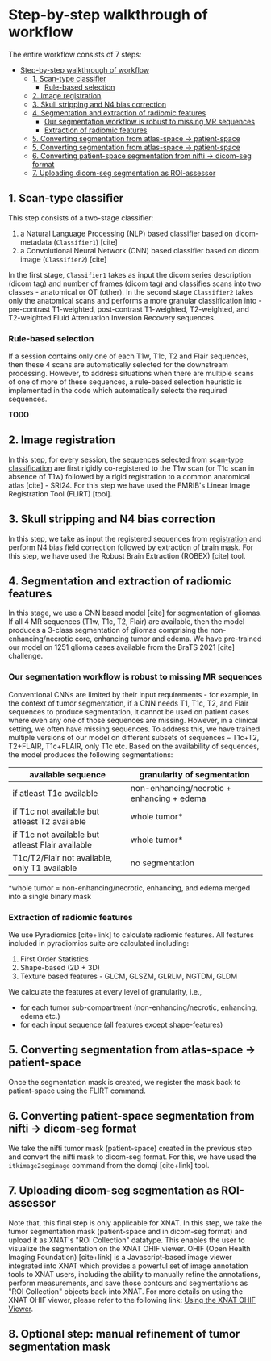 # Step-by-step walkthrough of workflow
The entire workflow consists of 7 steps:
<!-- TOC -->

- [Step-by-step walkthrough of workflow](#step-by-step-walkthrough-of-workflow)
  - [1. Scan-type classifier](#1-scan-type-classifier)
    - [Rule-based selection](#rule-based-selection)
  - [2. Image registration](#2-image-registration)
  - [3. Skull stripping and N4 bias correction](#3-skull-stripping-and-n4-bias-correction)
  - [4. Segmentation and extraction of radiomic features](#4-segmentation-and-extraction-of-radiomic-features)
    - [Our segmentation workflow is robust to missing MR sequences](#our-segmentation-workflow-is-robust-to-missing-mr-sequences)
    - [Extraction of radiomic features](#extraction-of-radiomic-features)
  - [5. Converting segmentation from atlas-space &#8594; patient-space](#5-converting-segmentation-from-atlas-space-8594-patient-space)
  - [5. Converting segmentation from atlas-space &#8594; patient-space](#5-converting-segmentation-from-atlas-space-8594-patient-space-1)
  - [6. Converting patient-space segmentation from nifti &#8594; dicom-seg format](#6-converting-patient-space-segmentation-from-nifti-8594-dicom-seg-format)
  - [7. Uploading dicom-seg segmentation as ROI-assessor](#7-uploading-dicom-seg-segmentation-as-roi-assessor)

<!-- /TOC -->

## 1. Scan-type classifier
This step consists of a two-stage classifier:
1. a Natural Language Processing (NLP) based classifier based on dicom-metadata (`Classifier1`) [cite]
2. a Convolutional Neural Network (CNN) based classifier based on dicom image (`Classifier2`) [cite]

In the first stage, `Classifier1` takes as input the dicom series description (dicom tag) and number of frames (dicom tag) and classifies scans into two classes - anatomical or OT (other). In the second stage `Classifier2` takes only the anatomical scans and performs a more granular classification into - pre-contrast T1-weighted, post-contrast T1-weighted, T2-weighted, and T2-weighted Fluid Attenuation Inversion Recovery sequences.

### Rule-based selection
If a session contains only one of each T1w, T1c, T2 and Flair sequences, then these 4 scans are automatically selected for the downstream processing. However, to address situations when there are multiple scans of one of more of these sequences, a rule-based selection heuristic is implemented in the code which automatically selects the required sequences.

**TODO**

## 2. Image registration
In this step, for every session, the sequences selected from [scan-type classification](#rule-based-selection) are first rigidly co-registered to the T1w scan (or T1c scan in absence of T1w) followed by a rigid registration to a common anatomical atlas [cite] - SRI24. For this step we have used the FMRIB's Linear Image Registration Tool (FLIRT) [tool].
## 3. Skull stripping and N4 bias correction
In this step, we take as input the registered sequences from [registration](#2-image-registration) and perform N4 bias field correction followed by extraction of brain mask. For this step, we have used the Robust Brain Extraction (ROBEX) [cite] tool.
## 4. Segmentation and extraction of radiomic features
In this stage, we use a CNN based model [cite] for segmentation of gliomas. If all 4 MR sequences (T1w, T1c, T2, Flair) are available, then the model produces a 3-class segmentation of gliomas comprising the non-enhancing/necrotic core, enhancing tumor and edema. We have pre-trained our model on 1251 glioma cases available from the BraTS 2021 [cite] challenge.
### Our segmentation workflow is robust to missing MR sequences
Conventional CNNs are limited by their input requirements - for example, in the context of tumor segmentation, if a CNN needs T1, T1c, T2, and Flair sequences to produce segmentation, it cannot be used on patient cases where even any one of those sequences are missing. However, in a clinical setting, we often have missing sequences. To address this, we have trained multiple versions of our model on different subsets of sequences – T1c+T2, T2+FLAIR, T1c+FLAIR, only T1c etc. Based on the availability of sequences, the model produces the following segmentations:

| available sequence                               | granularity of segmentation                |
|--------------------------------------------------|--------------------------------------------|
| if atleast T1c available                         | non-enhancing/necrotic + enhancing + edema |
| if T1c not available but atleast T2 available    | whole tumor*                                |
| if T1c not available but atleast Flair available | whole tumor*                                |
| T1c/T2/Flair not available, only T1 available    | no segmentation                            |

*whole tumor = non-enhancing/necrotic, enhancing, and edema merged into a single binary mask
### Extraction of radiomic features
We use Pyradiomics [cite+link] to calculate radiomic features. All features included in pyradiomics suite are calculated including:
1. First Order Statistics
2. Shape-based (2D + 3D)
3. Texture based features - GLCM, GLSZM, GLRLM, NGTDM, GLDM

We calculate the features at every level of granularity, i.e.,
- for each tumor sub-compartment (non-enhancing/necrotic, enhancing, edema etc.)
- for each input sequence (all features except shape-features)

## 5. Converting segmentation from atlas-space &#8594; patient-space
Once the segmentation mask is created, we register the mask back to patient-space using the FLIRT command.
## 6. Converting patient-space segmentation from nifti &#8594; dicom-seg format
We take the nifti tumor mask (patient-space) created in the previous step and convert the nifti mask to dicom-seg format. For this, we have used the `itkimage2segimage` command from the dcmqi [cite+link] tool.
## 7. Uploading dicom-seg segmentation as ROI-assessor
Note that, this final step is only applicable for XNAT. In this step, we take the tumor segmentation mask (patient-space and in dicom-seg format) and upload it as XNAT's "ROI Collection" datatype. This enables the user to visualize the segmentation on the XNAT OHIF viewer. OHIF (Open Health Imaging Foundation) [cite+link] is a Javascript-based image viewer integrated into XNAT which provides a powerful set of image annotation tools to XNAT users, including the ability to manually refine the annotations, perform measurements, and save those contours and segmentations as "ROI Collection" objects back into XNAT. For more details on using the XNAT OHIF viewer, please refer to the following link: [Using the XNAT OHIF Viewer](https://wiki.xnat.org/documentation/xnat-ohif-viewer/using-the-xnat-ohif-viewer-122978515.html).
## 8. Optional step: manual refinement of tumor segmentation mask

